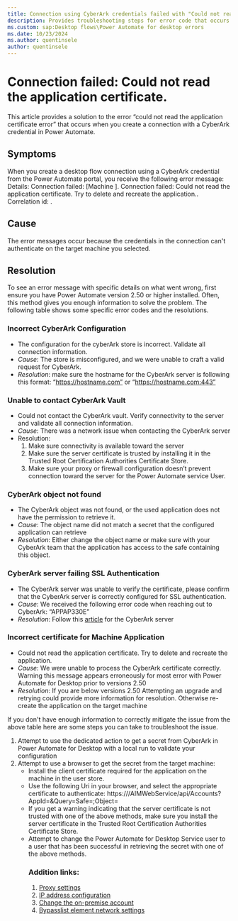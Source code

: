 ```yaml
---
title: Connection using CyberArk credentials failed with "Could not read the application certificate".
description: Provides troubleshooting steps for error code that occurs during the creation a connection with CyberArk credential in Microsoft Power Automate.
ms.custom: sap:Desktop flows\Power Automate for desktop errors
ms.date: 10/23/2024
ms.author: quentinsele 
author: quentinsele
---
```

# Connection failed: Could not read the application certificate. 
This article provides a solution to the error “could not read the application certificate error” that occurs when you create a connection with a CyberArk credential in Power Automate.

## Symptoms

When you create a desktop flow connection using a CyberArk credential from the Power Automate portal, you receive the following error message:
Details: Connection failed: [Machine <Machine ID>]. Connection failed: Could not read the application certificate. Try to delete and recreate the application.. Correlation id: <Correlation ID>.

## Cause
The error messages occur because the credentials in the connection can't authenticate on the target machine you selected.

## Resolution

To see an error message with specific details on what went wrong, first ensure you have Power Automate version 2.50 or higher installed. Often, this method gives you enough information to solve the problem. The following table shows some specific error codes and the resolutions.

### Incorrect CyberArk Configuration
- The configuration for the cyberArk store is incorrect. Validate all connection information.
- *Cause*: The store is misconfigured, and we were unable to craft a valid request for CyberArk.
- *Resolution*: make sure the hostname for the CyberArk server is following this format: “https://hostname.com” or “https://hostname.com:443”


### Unable to contact CyberArk Vault

- Could not contact the CyberArk vault. Verify connectivity to the server and validate all connection information.
- *Cause*: There was a network issue when contacting the CyberArk server
- Resolution:
    1. Make sure connectivity is available toward the server
    1. Make sure the server certificate is trusted by installing it in the Trusted Root Certification Authorities Certificate Store.
    1. Make sure your proxy or firewall configuration doesn’t prevent connection toward the server for the Power Automate service User. 

### CyberArk object not found

- The CyberArk object was not found, or the used application does not have the permission to retrieve it.
- *Cause*: The object name did not match a secret that the configured application can retrieve
- *Resolution*: Either change the object name or make sure with your CyberArk team that the application has access to the safe containing this object.

### CyberArk server failing SSL Authentication

- The CyberArk server was unable to verify the certificate, please confirm that the CyberArk server is correctly configured for SSL authentication.
- *Cause*: We received the following error code when reaching out to CyberArk: “APPAP330E”
- *Resolution*: Follow this [article](https://community.cyberark.com/s/article/CCP-Error-APPAP330E-Failed-to-verify-application-authentication-data-Could-not-obtain-client-certificate-details) for the CyberArk server

### Incorrect certificate for Machine Application
- Could not read the application certificate. Try to delete and recreate the application.
- *Cause*: We were unable to process the CyberArk certificate correctly. Warning this message appears erroneously for most error with Power Automate for Desktop prior to versions 2.50
- *Resolution*: If you are below versions 2.50 Attempting an upgrade and retrying could provide more information for resolution. Otherwise re-create the application on the target machine

If you don't have enough information to correctly mitigate the issue from the above table here are some steps you can take to troubleshoot the issue. 
1. Attempt to use the dedicated action to get a secret from CyberArk in Power Automate for Desktop with a local run to validate your configuration
1. Attempt to use a browser to get the secret from the target machine:
    - Install the client certificate required for the application on the machine in the user store.
    - Use the following Uri in your browser, and select the appropriate certificate to authenticate: https://<hostname>/AIMWebService/api/Accounts?AppId=<appid>&Query=Safe=<safe>;Object=<object>
1. If you get a warning indicating that the server certificate is not trusted with one of the above methods, make sure you install the server certificate in the Trusted Root Certification Authorities Certificate Store.
1. Attempt to change the Power Automate for Desktop Service user to a user that has been successful in retrieving the secret with one of the above methods.

### Addition links:
1. [Proxy settings](https://learn.microsoft.com/en-us/power-automate/desktop-flows/how-to/proxy-settings)
2. [IP address configuration](https://learn.microsoft.com/en-us/power-automate/ip-address-configuration)
3. [Change the on-premise account](https://learn.microsoft.com/en-us/power-automate/desktop-flows/troubleshoot#change-the-on-premises-service-account)
4. [Bypasslist element network settings](https://learn.microsoft.com/en-us/dotnet/framework/configure-apps/file-schema/network/bypasslist-element-network-settings)
